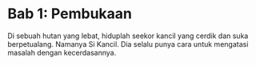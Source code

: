 # Bab 1: Pembukaan
Di sebuah hutan yang lebat, hiduplah seekor kancil yang cerdik dan suka berpetualang. Namanya Si Kancil. Dia selalu punya cara untuk mengatasi masalah dengan kecerdasannya.
